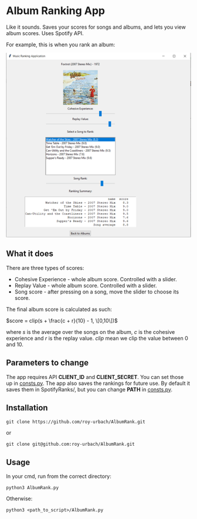 # Album Ranking App
Like it sounds. Saves your scores for songs and albums, and lets you view album scores.
Uses Spotify API.

For example, this is when you rank an album:

![img](img.PNG)

## What it does
There are three types of scores:
* Cohesive Experience - whole album score. Controlled with a slider.
* Replay Value - whole album score. Controlled with a slider.
* Song score - after pressing on a song, move the slider to choose its score.

The final album score is calculated as such:

$score = clip(s + \frac{c + r}{10} - 1, \[0,10\])$

where $s$ is the average over the songs on the album, $c$ is the cohesive experience and $r$ is the replay value.
$clip$ mean we clip the value between 0 and 10.


## Parameters to change
The app requires API **CLIENT_ID** and **CLIENT_SECRET**. You can set those up in [consts.py](consts.py).
The app also saves the rankings for future use. By default it saves them in SpotifyRanks/, but you can change **PATH** in [consts.py](consts.py).

## Installation
    git clone https://github.com/roy-urbach/AlbumRank.git
or

    git clone git@github.com:roy-urbach/AlbumRank.git

## Usage
In your cmd, run from the correct directory:

    python3 AlbumRank.py

Otherwise:

    python3 <path_to_script>/AlbumRank.py



